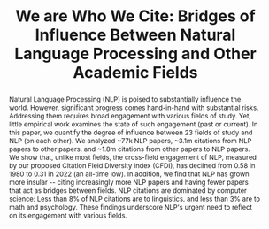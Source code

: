 ---
title: "We are Who We Cite: Bridges of Influence Between Natural Language Processing and Other Academic Fields"
abstract: Natural Language Processing (NLP) is poised to substantially influence the world. However, significant progress comes hand-in-hand with substantial risks. Addressing them requires broad engagement with various fields of study. Yet, little empirical work examines the state of such engagement (past or current). In this paper, we quantify the degree of influence between 23 fields of study and NLP (on each other). We analyzed ~77k NLP papers, ~3.1m citations from NLP papers to other papers, and ~1.8m citations from other papers to NLP papers. We show that, unlike most fields, the cross-field engagement of NLP, measured by our proposed Citation Field Diversity Index (CFDI), has declined from 0.58 in 1980 to 0.31 in 2022 (an all-time low). In addition, we find that NLP has grown more insular -- citing increasingly more NLP papers and having fewer papers that act as bridges between fields. NLP citations are dominated by computer science; Less than 8% of NLP citations are to linguistics, and less than 3% are to math and psychology. These findings underscore NLP's urgent need to reflect on its engagement with various fields.
speaker: Jan Philip Whale<sup>1</sup>, <a href="#2023-05-08-saif-mohammad">Saif M. Mohammad<sup>2</sup></a> <br/>
    <sup>1</sup>PhD candidate, University of Göttingen <br/>
    <sup>2</sup>Senior Research Scientist, National Research Council Canada

bio: Jan Philip Wahle is a PhD candidate in computer science at the University of Göttingen in Germany. His primary research revolves around paraphrasing, plagiarism detection, and responsible NLP, as well as their various applications such as summarization or misinformation detection. The work presented during this talk was performed during a research visit at the National Research Council Canada. Now, Jan is a visiting researcher at the University of Toronto. Updates about his research can be followed on his website, X, and LinkedIn. → <a href="https://jpwahle.com/">Website</a>  | <a href="https://twitter.com/jpwahle">X</a> | <a href="https://www.linkedin.com/in/jan-philip-wahle/">LinkedIn</a> 
time: November 20, 2023; 09:00–10:00
location: TBD
img: assets/img/jan.jpeg
imgalt: Portrait of Jan Philip
imgside: right
anchor: 2023-11-20-jan-philip-whale
---